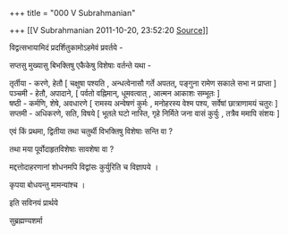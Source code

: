 +++
title = "000 V Subrahmanian"

+++
[[V Subrahmanian	2011-10-20, 23:52:20 [Source](https://groups.google.com/g/bvparishat/c/eMz5V0QMC-M)]]



विद्वत्सभायामिदं प्रदर्शितुकामोऽहमेवं प्रवर्तये -  
  
सप्तसु मुख्यासु बिभक्तिषु एकैकेषु विशेषाः वर्तन्ते यथा -  
  
तृर्तीया - करणे, हेतौ \[ चक्षुषा पश्यति , अन्धत्वेनासौ गर्ते अपतत्, पङ्गुना रामेण सकाले सभा न प्राप्ता \]  
पञ्चमी - हेतौ, अपादाने, \[ पर्वतो वह्निमान्, धूमवत्वात् , आत्मन आकाशः सम्भूतः \]  
षष्ठी - कर्मणि, शेषे, अवधारणे \[ रामस्य अन्वेषणं कुर्मः , मनोहरस्य वेश्म पश्य, सर्वेषां छात्राणामयं चतुरः \]  
सप्तमी - अधिकरणे, सति, विषये \[ भूतले घटो नास्ति, गृहे निर्मिते जना वासं कुर्युः , तत्रैव ममापि संशयः \]  
  
एवं किं प्रथमा, द्वितीया तथा चतुर्थी विभक्तिषु विशेषाः सन्ति वा ?  
  
तथा मया पूर्वोदाहृतविशेषाः सावशेषा वा ?  
  
मद्दत्तोदाहरणानां शोधनमपि विद्वांसः कुर्युरिति च विज्ञापये ।  
  
कृपया बोधयन्तु मामन्यांश्च ।  
  
इति सविनयं प्रार्थये  
  
सुब्रह्मण्यशर्मा  

